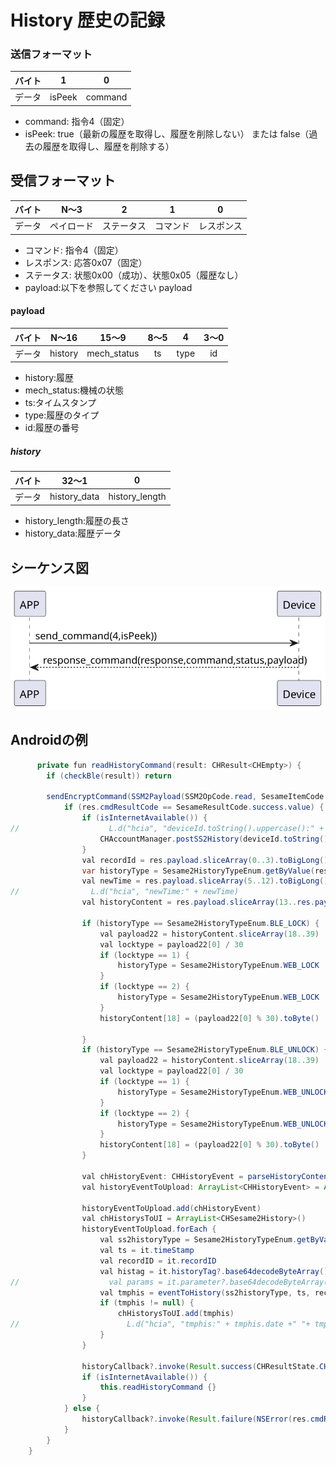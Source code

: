 # History 歴史の記録


### 送信フォーマット
| バイト | 1 | 0 |
|:------:|:------:|:------:|
| データ | isPeek|  command |
- command: 指令4（固定）
- isPeek: true（最新の履歴を取得し、履歴を削除しない） または false（過去の履歴を取得し、履歴を削除する）

## 受信フォーマット
| バイト | N〜3 | 2 | 1 | 0 |
|:------:|:------:|:------:|:------:|:------:|
| データ | ペイロード | ステータス | コマンド | レスポンス |
- コマンド: 指令4（固定）
- レスポンス: 応答0x07（固定）
- ステータス: 状態0x00（成功）、状態0x05（履歴なし）
- payload:以下を参照してください payload
#### payload

| バイト | N〜16 | 15〜9 | 8〜5 | 4 | 3〜0 |
|:------:|:------:|:------:|:------:|:------:|:------:|
| データ | history | mech_status | ts | type | id |

- history:履歴
- mech_status:機械の状態
- ts:タイムスタンプ
- type:履歴のタイプ
- id:履歴の番号
##### history

| バイト | 32〜1 | 0 |
|:----:|:---:|:---:|
| データ | history_data | history_length |


- history_length:履歴の長さ
- history_data:履歴データ

## シーケンス図
![v](history.svg)

## Androidの例
``` java
      private fun readHistoryCommand(result: CHResult<CHEmpty>) {
        if (checkBle(result)) return

        sendEncryptCommand(SSM2Payload(SSM2OpCode.read, SesameItemCode.history, if (isInternetAvailable()) byteArrayOf(0x01) else byteArrayOf(0x00))) { res ->
            if (res.cmdResultCode == SesameResultCode.success.value) {
                if (isInternetAvailable()) {
//                    L.d("hcia", "deviceId.toString().uppercase():" + deviceId.toString().uppercase())
                    CHAccountManager.postSS2History(deviceId.toString().uppercase(), res.payload.toHexString()) {}
                }
                val recordId = res.payload.sliceArray(0..3).toBigLong().toInt()
                var historyType = Sesame2HistoryTypeEnum.getByValue(res.payload[4]) ?: Sesame2HistoryTypeEnum.NONE
                val newTime = res.payload.sliceArray(5..12).toBigLong() //4
//                L.d("hcia", "newTime:" + newTime)
                val historyContent = res.payload.sliceArray(13..res.payload.count() - 1)

                if (historyType == Sesame2HistoryTypeEnum.BLE_LOCK) {
                    val payload22 = historyContent.sliceArray(18..39)
                    val locktype = payload22[0] / 30
                    if (locktype == 1) {
                        historyType = Sesame2HistoryTypeEnum.WEB_LOCK
                    }
                    if (locktype == 2) {
                        historyType = Sesame2HistoryTypeEnum.WEB_LOCK
                    }
                    historyContent[18] = (payload22[0] % 30).toByte()

                }
                if (historyType == Sesame2HistoryTypeEnum.BLE_UNLOCK) {
                    val payload22 = historyContent.sliceArray(18..39)
                    val locktype = payload22[0] / 30
                    if (locktype == 1) {
                        historyType = Sesame2HistoryTypeEnum.WEB_UNLOCK
                    }
                    if (locktype == 2) {
                        historyType = Sesame2HistoryTypeEnum.WEB_UNLOCK
                    }
                    historyContent[18] = (payload22[0] % 30).toByte()
                }

                val chHistoryEvent: CHHistoryEvent = parseHistoryContent(historyType, historyContent, newTime, recordId)
                val historyEventToUpload: ArrayList<CHHistoryEvent> = ArrayList()

                historyEventToUpload.add(chHistoryEvent)
                val chHistorysToUI = ArrayList<CHSesame2History>()
                historyEventToUpload.forEach {
                    val ss2historyType = Sesame2HistoryTypeEnum.getByValue(it.type) ?: Sesame2HistoryTypeEnum.NONE
                    val ts = it.timeStamp
                    val recordID = it.recordID
                    val histag = it.historyTag?.base64decodeByteArray()
//                    val params = it.parameter?.base64decodeByteArray()
                    val tmphis = eventToHistory(ss2historyType, ts, recordID, histag)
                    if (tmphis != null) {
                        chHistorysToUI.add(tmphis)
//                        L.d("hcia", "tmphis:" + tmphis.date +" "+ tmphis.recordID)
                    }
                }

                historyCallback?.invoke(Result.success(CHResultState.CHResultStateBLE(Pair(chHistorysToUI.toList(), null))))
                if (isInternetAvailable()) {
                    this.readHistoryCommand {}
                }
            } else {
                historyCallback?.invoke(Result.failure(NSError(res.cmdResultCode.toString(), "CBCentralManager", res.cmdResultCode.toInt())))
            }
        }
    }
